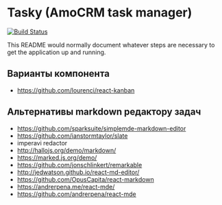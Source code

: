# Tasky (AmoCRM task manager)

[![Build
Status](https://travis-ci.com/BrandyMint/tasky.svg?branch=master)](https://travis-ci.com/BrandyMint/tasky)

This README would normally document whatever steps are necessary to get the
application up and running.


## Варианты компонента

* https://github.com/lourenci/react-kanban

## Альтернативы markdown редактору задач

* https://github.com/sparksuite/simplemde-markdown-editor
* https://github.com/ianstormtaylor/slate
* imperavi redactor
* http://hallojs.org/demo/markdown/
* https://marked.js.org/demo/
* https://github.com/jonschlinkert/remarkable
* http://jedwatson.github.io/react-md-editor/
* https://github.com/OpusCapita/react-markdown
* https://andrerpena.me/react-mde/
* https://github.com/andrerpena/react-mde
